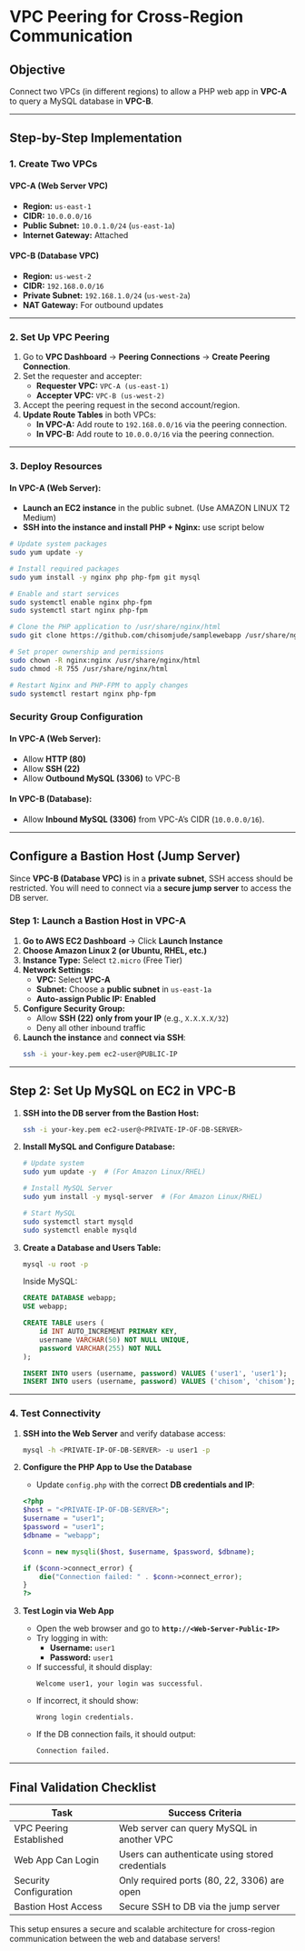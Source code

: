 # VPC Peering for Cross-Region Communication

## Objective
Connect two VPCs (in different regions) to allow a PHP web app in **VPC-A** to query a MySQL database in **VPC-B**.

---

## Step-by-Step Implementation

### 1. Create Two VPCs

#### VPC-A (Web Server VPC)
- **Region:** `us-east-1`
- **CIDR:** `10.0.0.0/16`
- **Public Subnet:** `10.0.1.0/24` (`us-east-1a`)
- **Internet Gateway:** Attached

#### VPC-B (Database VPC)
- **Region:** `us-west-2`
- **CIDR:** `192.168.0.0/16`
- **Private Subnet:** `192.168.1.0/24` (`us-west-2a`)
- **NAT Gateway:** For outbound updates

---

### 2. Set Up VPC Peering
1. Go to **VPC Dashboard** → **Peering Connections** → **Create Peering Connection**.
2. Set the requester and accepter:
   - **Requester VPC:** `VPC-A (us-east-1)`
   - **Accepter VPC:** `VPC-B (us-west-2)`
3. Accept the peering request in the second account/region.
4. **Update Route Tables** in both VPCs:
   - **In VPC-A:** Add route to `192.168.0.0/16` via the peering connection.
   - **In VPC-B:** Add route to `10.0.0.0/16` via the peering connection.

---

### 3. Deploy Resources

#### In VPC-A (Web Server):
- **Launch an EC2 instance** in the public subnet. (Use AMAZON LINUX T2 Medium)
- **SSH into the instance and install PHP + Nginx:** use script below  

```bash
# Update system packages
sudo yum update -y

# Install required packages
sudo yum install -y nginx php php-fpm git mysql

# Enable and start services
sudo systemctl enable nginx php-fpm
sudo systemctl start nginx php-fpm

# Clone the PHP application to /usr/share/nginx/html
sudo git clone https://github.com/chisomjude/samplewebapp /usr/share/nginx/html

# Set proper ownership and permissions
sudo chown -R nginx:nginx /usr/share/nginx/html
sudo chmod -R 755 /usr/share/nginx/html

# Restart Nginx and PHP-FPM to apply changes
sudo systemctl restart nginx php-fpm
```

### Security Group Configuration

#### In VPC-A (Web Server):
- Allow **HTTP (80)**
- Allow **SSH (22)**
- Allow **Outbound MySQL (3306)** to VPC-B

#### In VPC-B (Database):
- Allow **Inbound MySQL (3306)** from VPC-A’s CIDR (`10.0.0.0/16`).

---

## Configure a Bastion Host (Jump Server)

Since **VPC-B (Database VPC)** is in a **private subnet**, SSH access should be restricted. You will need to connect via a **secure jump server** to access the DB server.

### Step 1: Launch a Bastion Host in VPC-A

1. **Go to AWS EC2 Dashboard** → Click **Launch Instance**
2. **Choose Amazon Linux 2 (or Ubuntu, RHEL, etc.)**
3. **Instance Type:** Select `t2.micro` (Free Tier)
4. **Network Settings:**
   - **VPC:** Select **VPC-A**
   - **Subnet:** Choose a **public subnet** in `us-east-1a`
   - **Auto-assign Public IP:** **Enabled**
5. **Configure Security Group:**
   - Allow **SSH (22)** **only from your IP** (e.g., `X.X.X.X/32`)
   - Deny all other inbound traffic
6. **Launch the instance** and **connect via SSH**:
   ```bash
   ssh -i your-key.pem ec2-user@PUBLIC-IP
   ```

---

## Step 2: Set Up MySQL on EC2 in VPC-B

1. **SSH into the DB server from the Bastion Host:**
   ```bash
   ssh -i your-key.pem ec2-user@<PRIVATE-IP-OF-DB-SERVER>
   ```

2. **Install MySQL and Configure Database:**
   ```bash
   # Update system
   sudo yum update -y  # (For Amazon Linux/RHEL)
   
   # Install MySQL Server
   sudo yum install -y mysql-server  # (For Amazon Linux/RHEL)
   
   # Start MySQL
   sudo systemctl start mysqld
   sudo systemctl enable mysqld
   ```

3. **Create a Database and Users Table:**
   ```bash
   mysql -u root -p
   ```

   Inside MySQL:
   ```sql
   CREATE DATABASE webapp;
   USE webapp;

   CREATE TABLE users (
       id INT AUTO_INCREMENT PRIMARY KEY,
       username VARCHAR(50) NOT NULL UNIQUE,
       password VARCHAR(255) NOT NULL
   );

   INSERT INTO users (username, password) VALUES ('user1', 'user1');
   INSERT INTO users (username, password) VALUES ('chisom', 'chisom');
   ```

---

### 4. Test Connectivity  

1. **SSH into the Web Server** and verify database access:  
   ```bash
   mysql -h <PRIVATE-IP-OF-DB-SERVER> -u user1 -p
   ```

2. **Configure the PHP App to Use the Database**
   - Update `config.php` with the correct **DB credentials and IP**:
   ```php
   <?php
   $host = "<PRIVATE-IP-OF-DB-SERVER>";
   $username = "user1";
   $password = "user1";
   $dbname = "webapp";
   
   $conn = new mysqli($host, $username, $password, $dbname);
   
   if ($conn->connect_error) {
       die("Connection failed: " . $conn->connect_error);
   }
   ?>
   ```

3. **Test Login via Web App**
   - Open the web browser and go to **`http://<Web-Server-Public-IP>`**
   - Try logging in with:
     - **Username:** `user1`  
     - **Password:** `user1`
   - If successful, it should display:
     ```
     Welcome user1, your login was successful.
     ```
   - If incorrect, it should show:
     ```
     Wrong login credentials.
     ```
   - If the DB connection fails, it should output:
     ```
     Connection failed.
     ```

---

## Final Validation Checklist

| Task | Success Criteria |
|------|-----------------|
| VPC Peering Established | Web server can query MySQL in another VPC |
| Web App Can Login | Users can authenticate using stored credentials |
| Security Configuration | Only required ports (80, 22, 3306) are open |
| Bastion Host Access | Secure SSH to DB via the jump server |

This setup ensures a secure and scalable architecture for cross-region communication between the web and database servers!

